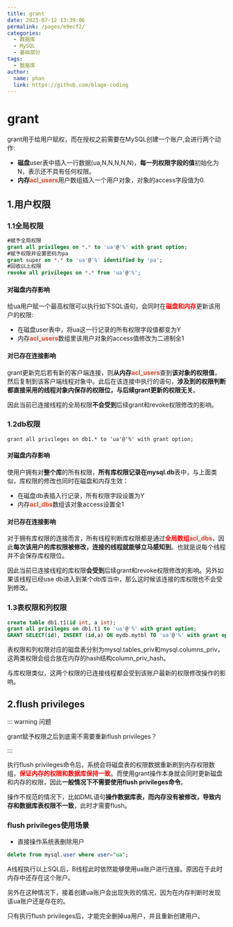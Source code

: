 ```yaml
---
title: grant
date: 2023-07-12 13:39:06
permalink: /pages/e9ecf2/
categories:
  - 数据库
  - MySQL
  - 基础部分
tags:
  - 数据库
author: 
  name: phan
  link: https://github.com/blage-coding
---
```

# grant

grant用于给用户赋权，而在授权之前需要在MySQL创建一个账户,会进行两个动作:

- **磁盘**user表中插入一行数据(ua,N,N,N,N,N)，**每一列权限字段的值**初始化为N，表示还不具有任何权限。
- **内存**<font style="background: rgb(240, 240, 236)" color="#d94a33">**acl_users**</font>用户数组插入一个用户对象，对象的access字段值为0.

## 1.用户权限

### 1.1全局权限

```sql
#赋予全局权限
grant all privileges on *.* to 'ua'@'%' with grant option;
#赋予权限并设置密码为pa
grant super on *.* to 'ua'@'%' identified by 'pa';
#回收以上权限
revoke all privileges on *.* from 'ua'@'%';
```

#### 对磁盘内存影响

给ua用户赋一个最高权限可以执行如下SQL语句，会同时在<font color="red">**磁盘和内存**</font>更新该用户的权限:

- 在磁盘user表中，将ua这一行记录的所有权限字段值都变为Y
- 内存<font style="background: rgb(240, 240, 236)" color="#d94a33">**acl_users**</font>数组里该用户对象的access值修改为二进制全1

#### 对已存在连接影响

grant更新完后若有新的客户端连接，则**从内存**<font style="background: rgb(240, 240, 236)" color="#d94a33">**acl_users**</font>查到**该对象的权限值**，然后复制到该客户端线程对象中。此后在该连接中执行的语句，**涉及到的权限判断都直接采用的线程对象内保存的权限位，与后续grant更新的权限无关**。

因此当前已连接线程的全局权限**不会受到**后续grant和revoke权限修改的影响。

### 1.2db权限

```sqlite
grant all privileges on db1.* to 'ua'@'%' with grant option;
```

#### 对磁盘内存影响

使用户拥有对**整个库**的所有权限，**所有库权限记录在mysql.db**表中，与上面类似，库权限的修改也同时在磁盘和内存生效：

- 在磁盘db表插入行记录，所有权限字段设置为Y
- 内存<font style="background: rgb(240, 240, 236)" color="#d94a33">**acl_dbs**</font>数组该对象access设置全1

#### 对已存在连接影响

对于拥有库权限的连接而言，所有线程判断库权限都是通过<font color="red">**全局数组**</font><font style="background: rgb(240, 240, 236)" color="#d94a33">**acl_dbs**</font>，因此**每次该用户的库权限被修改，连接的线程就能够立马感知到**。也就是说每个线程并不会保存库权限位。

因此当前已连接线程的库权限**会受到**后续grant和revoke权限修改的影响。另外如果该线程已经use db进入到某个db库当中，那么这时候该连接的库权限也不会受到修改。

### 1.3表权限和列权限

```sql
create table db1.t1(id int, a int);
grant all privileges on db1.t1 to 'ua'@'%' with grant option;
GRANT SELECT(id), INSERT (id,a) ON mydb.mytbl TO 'ua'@'%' with grant option;
```

表权限和列权限对应的磁盘表分别为mysql.tables_priv和mysql.columns_priv，这两类权限会组合放在内存的hash结构column_priv_hash。

与库权限类似，这两个权限的已连接线程都会受到该账户最新的权限修改操作的影响。

## 2.flush privileges

::: warning 问题

grant赋予权限之后到底需不需要重新flush privileges？

:::

执行flush privileges命令后，系统会将磁盘表的权限数据重新刷到内存权限数组，<font color="red">**保证内存的权限和数据库保持一致**</font>。而使用grant操作本身就会同时更新磁盘和内存的权限，因此**一般情况下不需要使用flush privileges命令**。

操作不规范的情况下，比如DML语句**操作数据库表，而内存没有被修改，导致内存和数据库表权限不一致**，此时才需要flush。

### flush privileges使用场景

- 直接操作系统表删除用户

```sql
delete from mysql.user where user="ua";
```

A线程执行以上SQL后，B线程此时依然能够使用ua账户进行连接。原因在于此时内存中还存在这个账户。

另外在这种情况下，接着创建ua账户会出现失败的情况，因为在内存判断时发现该ua账户还是存在的。

只有执行flush privileges后，才能完全删掉ua用户，并且重新创建用户。